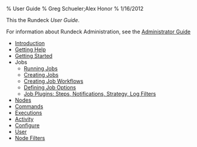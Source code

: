 % User Guide
% Greg Schueler;Alex Honor
% 1/16/2012

This the Rundeck *User Guide*.

For information about Rundeck Administration, see the [Administrator Guide](../administration/index.html)

* [Introduction](introduction.html)
* [Getting Help](getting-help.html)
* [Getting Started](getting-started.html)
* Jobs
    + [Running Jobs](running-jobs.html)
    + [Creating Jobs](creating-jobs.html)
    + [Creating Job Workflows](creating-job-workflows.html)
    + [Defining Job Options](defining-job-options.html)
    + [Job Plugins: Steps, Notifications, Strategy, Log Filters](job-plugins.html)
* [Nodes](nodes.html)
* [Commands](commands.html)
* [Executions](executions.html)
* [Activity](activity.html)
* [Configure](configure.html)
* [User](user.html)
* [Node Filters](node-filters.html)
